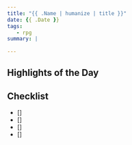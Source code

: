 ```yaml
---
title: "{{ .Name | humanize | title }}"
date: {{ .Date }}
tags:
   - rpg
summary: |
  
---
```


## Highlights of the Day

## Checklist

- []
- []
- []
- []
